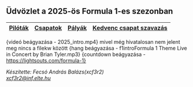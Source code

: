 ## Üdvözlet a 2025-ös Formula 1-es szezonban

| [**Pilóták**](drivers.md) | [**Csapatok**](grid.md) | [**Pályák**](tracks.md)| [**Kedvenc csapat szavazás**](favteam.md)|
|--|--|--|--|

{videó beágyazása - 2025_intro.mp4} mivel még hivatalosan nem jelent meg nincs a filekw között
{hang beágyazása - f1introFormula 1 Theme Live in Concert by Brian Tyler.mp3}
{countdown beágyazása - https://lightsouts.com/formula-1}

*Készítette: Fecsó András Balázs(xcf3r2)*<br>*xcf3r2@inf.elte.hu*